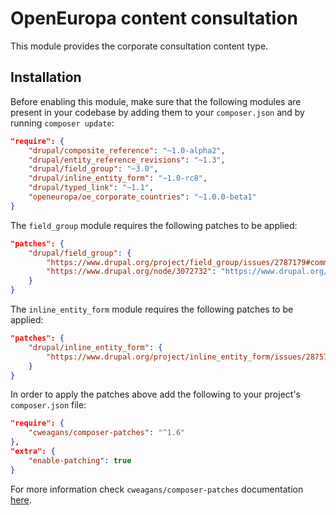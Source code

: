 # OpenEuropa content consultation

This module provides the corporate consultation content type.

## Installation

Before enabling this module, make sure that the following modules are present in your codebase by adding them to your
`composer.json` and by running `composer update`:

```json
"require": {
    "drupal/composite_reference": "~1.0-alpha2",
    "drupal/entity_reference_revisions": "~1.3",
    "drupal/field_group": "~3.0",
    "drupal/inline_entity_form": "~1.0-rc8",
    "drupal/typed_link": "~1.1",
    "openeuropa/oe_corporate_countries": "~1.0.0-beta1"
}
```

The `field_group` module requires the following patches to be applied:

```json
"patches": {
    "drupal/field_group": {
        "https://www.drupal.org/project/field_group/issues/2787179#comment-13467953": "https://www.drupal.org/files/issues/2020-02-17/2787179-highlight-html5-validation-45.patch",
        "https://www.drupal.org/node/3072732": "https://www.drupal.org/files/issues/2019-08-06/3072732-6.patch"
    }
}
```

The `inline_entity_form` module requires the following patches to be applied:

```json
"patches": {
    "drupal/inline_entity_form": {
        "https://www.drupal.org/project/inline_entity_form/issues/2875716": "https://www.drupal.org/files/issues/2020-11-05/ief_removed_references_2875716-89.patch"
    }
}
```

In order to apply the patches above add the following to your project's `composer.json` file:

```json
"require": {
    "cweagans/composer-patches": "^1.6"
},
"extra": {
    "enable-patching": true
}
```

For more information check `cweagans/composer-patches` documentation [here](https://github.com/cweagans/composer-patches).
